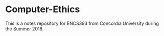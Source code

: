 # Computer-Ethics
This is a notes repository for ENCS393 from Concordia University during the Summer 2018.
